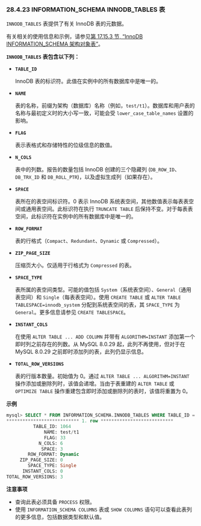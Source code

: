 ### 28.4.23 INFORMATION_SCHEMA INNODB_TABLES 表

`INNODB_TABLES` 表提供了有关 InnoDB 表的元数据。

有关相关的使用信息和示例，请参见[第 17.15.3 节, “InnoDB INFORMATION_SCHEMA 架构对象表”](#innodb-information-schema-schema-object-tables)。

**`INNODB_TABLES` 表包含以下列：**

- **`TABLE_ID`**
  
  InnoDB 表的标识符。此值在实例中的所有数据库中是唯一的。
  
- **`NAME`**
  
  表的名称，前缀为架构（数据库）名称（例如，`test/t1`）。数据库和用户表的名称与最初定义时的大小写一致，可能会受 `lower_case_table_names` 设置的影响。
  
- **`FLAG`**
  
  表示表格式和存储特性的位级信息的数值。
  
- **`N_COLS`**
  
  表中的列数。报告的数量包括 InnoDB 创建的三个隐藏列 (`DB_ROW_ID`、`DB_TRX_ID` 和 `DB_ROLL_PTR`)，以及虚拟生成列（如果存在）。
  
- **`SPACE`**
  
  表所在的表空间标识符。0 表示 InnoDB 系统表空间，其他数值表示每表表空间或通用表空间。此标识符在执行 `TRUNCATE TABLE` 后保持不变。对于每表表空间，此标识符在实例中的所有数据库中是唯一的。
  
- **`ROW_FORMAT`**
  
  表的行格式（`Compact`、`Redundant`、`Dynamic` 或 `Compressed`）。
  
- **`ZIP_PAGE_SIZE`**
  
  压缩页大小。仅适用于行格式为 `Compressed` 的表。
  
- **`SPACE_TYPE`**
  
  表所属的表空间类型。可能的值包括 `System`（系统表空间）、`General`（通用表空间）和 `Single`（每表表空间）。使用 `CREATE TABLE` 或 `ALTER TABLE TABLESPACE=innodb_system` 分配到系统表空间的表，其 `SPACE_TYPE` 为 `General`。更多信息请参见 `CREATE TABLESPACE`。
  
- **`INSTANT_COLS`**
  
  在使用 `ALTER TABLE ... ADD COLUMN` 并带有 `ALGORITHM=INSTANT` 添加第一个即时列之前存在的列数。从 MySQL 8.0.29 起，此列不再使用，但对于在 MySQL 8.0.29 之前即时添加列的表，此列仍显示信息。
  
- **`TOTAL_ROW_VERSIONS`**
  
  表的行版本数量。初始值为 0。通过 `ALTER TABLE ... ALGORITHM=INSTANT` 操作添加或删除列时，该值会递增。当由于表重建的 `ALTER TABLE` 或 `OPTIMIZE TABLE` 操作重建包含即时添加或删除列的表时，该值将重置为 0。

**示例**

```sql
mysql> SELECT * FROM INFORMATION_SCHEMA.INNODB_TABLES WHERE TABLE_ID = 214\G
*************************** 1. row ***************************
          TABLE_ID: 1064
              NAME: test/t1
              FLAG: 33
            N_COLS: 6
             SPACE: 3
        ROW_FORMAT: Dynamic
     ZIP_PAGE_SIZE: 0
        SPACE_TYPE: Single
      INSTANT_COLS: 0
TOTAL_ROW_VERSIONS: 3
```

**注意事项**

- 查询此表必须具备 `PROCESS` 权限。
- 使用 `INFORMATION_SCHEMA COLUMNS` 表或 `SHOW COLUMNS` 语句可以查看此表列的更多信息，包括数据类型和默认值。